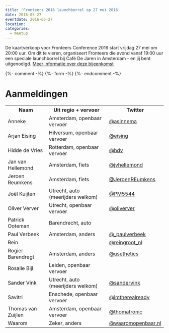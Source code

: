 ```yaml
---
title: 'Fronteers 2016 launchborrel op 27 mei 2016'
date: 2016-05-27
eventdate: 2016-05-27
location:
categories:
  - meetup
---
```


De kaartverkoop voor Fronteers Conference 2016 start vrijdag 27 mei om 20:00 uur. Om dit te vieren, organiseert Fronteers die avond vanaf 19:00 uur een speciale launchborrel bij Café De Jaren in Amsterdam - en jij bent uitgenodigd. [Meer informatie over deze bijeenkomst](https://fronteers.nl/congres/2016/news/fronteers16-is-coming)

{%- comment -%}
{%- form -%}
{%- endcomment -%}

# Aanmeldingen

<table>
<tr>
<th>Naam</th>
<th>Uit regio + vervoer</th>
<th>Twitter</th>
</tr>
<tr>
<td>Anneke</td>
<td>Amsterdam, openbaar vervoer</td>
<td><a href="https://twitter.com/asinnema" rel="nofollow">@asinnema</a></td>
</tr>
<tr>
<td>Arjan Eising</td>
<td>Hilversum, openbaar vervoer</td>
<td><a href="https://twitter.com/eising" rel="nofollow">@eising</a></td>
</tr>
<tr>
<td>Hidde de Vries</td>
<td>Rotterdam, openbaar vervoer</td>
<td><a href="https://twitter.com/hdv" rel="nofollow">@hdv</a></td>
</tr>
<tr>
<td>Jan van Hellemond</td>
<td>Amsterdam, fiets</td>
<td><a href="https://twitter.com/jvhellemond" rel="nofollow">@jvhellemond</a></td>
</tr>
<tr>
<td>Jeroen Reumkens</td>
<td>Amsterdam, fiets</td>
<td><a href="https://twitter.com/JeroenREumkens" rel="nofollow">@JeroenREumkens</a></td>
</tr>
<tr>
<td>Joël Kuijten</td>
<td>Utrecht, auto (meerijders welkom)</td>
<td><a href="https://twitter.com/PM5544" rel="nofollow">@PM5544</a></td>
</tr>
<tr>
<td>Oliver Verver</td>
<td>Utrecht, openbaar vervoer</td>
<td><a href="https://twitter.com/oliverver" rel="nofollow">@oliverver</a></td>
</tr>
<tr>
<td>Patrick Ooteman</td>
<td>Barendrecht, auto</td>
<td></td>
</tr>
<tr>
<td>Paul Verbeek</td>
<td>Amsterdam, anders</td>
<td><a href="https://twitter.com/_paulverbeek" rel="nofollow">@_paulverbeek</a></td>
</tr>
<tr>
<td>Rein</td>
<td></td>
<td><a href="https://twitter.com/reingroot_nl" rel="nofollow">@reingroot_nl</a></td>
</tr>
<tr>
<td>Rogier Barendregt</td>
<td>Amsterdam, anders</td>
<td><a href="https://twitter.com/usethetics" rel="nofollow">@usethetics</a></td>
</tr>
<tr>
<td>Rosalie Bijl</td>
<td>Leiden, openbaar vervoer</td>
<td></td>
</tr>
<tr>
<td>Sander Vink</td>
<td>Utrecht, auto (meerijders welkom)</td>
<td><a href="https://twitter.com/sandervink" rel="nofollow">@sandervink</a></td>
</tr>
<tr>
<td>Savitri</td>
<td>Enschede, openbaar vervoer</td>
<td><a href="https://twitter.com/imtherealready" rel="nofollow">@imtherealready</a></td>
</tr>
<tr>
<td>Thomas van Zuijlen</td>
<td>Amsterdam, openbaar vervoer</td>
<td><a href="https://twitter.com/thomatronic" rel="nofollow">@thomatronic</a></td>
</tr>
<tr>
<td>Waarom</td>
<td>Zeker, anders</td>
<td><a href="https://twitter.com/waaromopenbaar.nl" rel="nofollow">@waaromopenbaar.nl</a></td>
</tr>
</table>
